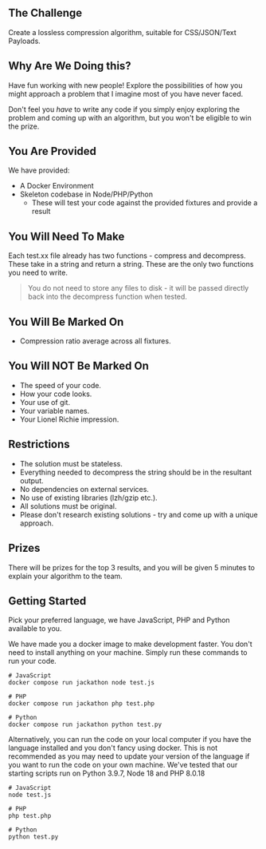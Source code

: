 ## The Challenge

Create a lossless compression algorithm, suitable for CSS/JSON/Text Payloads.

## Why Are We Doing this?
Have fun working with new people! Explore the possibilities of how you might 
approach a problem that I imagine most of you have never faced. 

Don't feel you *have* to write any code if you simply enjoy exploring the
problem and coming up with an algorithm, but you won't be eligible to win the 
prize.

## You Are Provided

We have provided:
 - A Docker Environment
 - Skeleton codebase in Node/PHP/Python
    - These will test your code against the provided fixtures and provide a 
    result

## You Will Need To Make

Each test.xx file already has two functions - compress and decompress. These 
take in a string and return a string. These are the only two functions you need 
to write.

> You do not need to store any files to disk - it will be passed directly back 
into the decompress function when tested.

## You Will Be Marked On

- Compression ratio average across all fixtures.

## You Will NOT Be Marked On

 - The speed of your code.
 - How your code looks.
 - Your use of git.
 - Your variable names.
 - Your Lionel Richie impression.

## Restrictions

 - The solution must be stateless. 
 - Everything needed to decompress the string should be in the resultant output. 
 - No dependencies on external services. 
 - No use of existing libraries (lzh/gzip etc.). 
 - All solutions must be original. 
 - Please don't research existing solutions - try and come up with a unique 
 approach.

## Prizes

There will be prizes for the top 3 results, and you will be given 5 minutes to 
explain your algorithm to the team. 

## Getting Started

Pick your preferred language, we have JavaScript, PHP and Python available to 
you.

We have made you a docker image to make development faster. You don't need to 
install anything on your machine. Simply run these commands to run your code.

    # JavaScript
    docker compose run jackathon node test.js

    # PHP
    docker compose run jackathon php test.php

    # Python
    docker compose run jackathon python test.py

Alternatively, you can run the code on your local computer if you have the 
language installed and you don't fancy using docker. This is not recommended as 
you may need to update your version of the language if you want to run the code 
on your own machine. We've tested that our starting scripts run on Python 3.9.7,
Node 18 and PHP 8.0.18

    # JavaScript
    node test.js

    # PHP
    php test.php

    # Python
    python test.py
